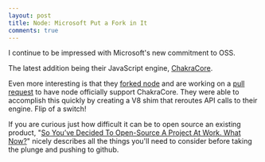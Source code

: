 ```yaml
---
layout: post
title: Node: Microsoft Put a Fork in It
comments: true
---
```


I continue to be impressed with Microsoft's new commitment to OSS. 

The latest addition being their JavaScript engine, [ChakraCore](https://blogs.windows.com/msedgedev/2016/01/13/chakracore-now-open/). 

Even more interesting is that they [forked node](https://github.com/Microsoft/nodejs-guidelines) and are working on a [pull request](https://mobile.twitter.com/gauravseth/status/674393822420271104) to have node officially support ChakraCore. They were able to accomplish this quickly by creating a V8 shim that reroutes API calls to their engine. Flip of a switch!

If you are curious just how difficult it can be to open source an existing product, "[So You’ve Decided To Open-Source A Project At Work. What Now?](https://www.smashingmagazine.com/2013/12/open-sourcing-projects-guide-getting-started/)" nicely describes all the things you'll need to consider before taking the plunge and pushing to github. 